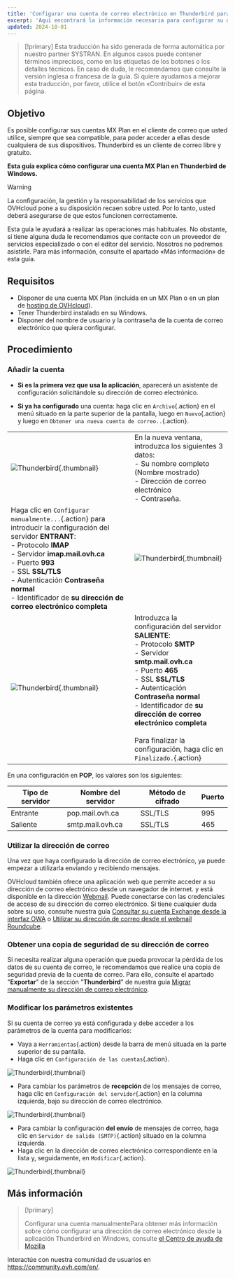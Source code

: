 ```yaml
---
title: 'Configurar una cuenta de correo electrónico en Thunderbird para Windows'
excerpt: 'Aquí encontrará la información necesaria para configurar su dirección de correo electrónico en Thunderbird'
updated: 2024-10-01
---
```


> [!primary]
> Esta traducción ha sido generada de forma automática por nuestro partner SYSTRAN. En algunos casos puede contener términos imprecisos, como en las etiquetas de los botones o los detalles técnicos. En caso de duda, le recomendamos que consulte la versión inglesa o francesa de la guía. Si quiere ayudarnos a mejorar esta traducción, por favor, utilice el botón «Contribuir» de esta página.
>

## Objetivo

Es posible configurar sus cuentas MX Plan en el cliente de correo que usted utilice, siempre que sea compatible, para poder acceder a ellas desde cualquiera de sus dispositivos. Thunderbird es un cliente de correo libre y gratuito.

**Esta guía explica cómo configurar una cuenta MX Plan en Thunderbird de Windows.**

> [!warning]
>
> La configuración, la gestión y la responsabilidad de los servicios que OVHcloud pone a su disposición recaen sobre usted. Por lo tanto, usted deberá asegurarse de que estos funcionen correctamente.
> 
> Esta guía le ayudará a realizar las operaciones más habituales. No obstante, si tiene alguna duda le recomendamos que contacte con un proveedor de servicios especializado o con el editor del servicio. Nosotros no podremos asistirle. Para más información, consulte el apartado «Más información» de esta guía.
> 

## Requisitos

- Disponer de una cuenta MX Plan (incluida en un MX Plan o en un plan de [hosting de OVHcloud](/links/web/hosting)).
- Tener Thunderbird instalado en su Windows.
- Disponer del nombre de usuario y la contraseña de la cuenta de correo electrónico que quiera configurar.
 
## Procedimiento

### Añadir la cuenta

- **Si es la primera vez que usa la aplicación**, aparecerá un asistente de configuración solicitándole su dirección de correo electrónico.

- **Si ya ha configurado** una cuenta: haga clic en `Archivo`{.action} en el menú situado en la parte superior de la pantalla, luego en `Nuevo`{.action} y luego en `Obtener una nueva cuenta de correo..`{.action}.

| | |
|---|---|
|![Thunderbird](images/thunderbird-win-mxplan01.png){.thumbnail}|En la nueva ventana, introduzca los siguientes 3 datos: <br>- Su nombre completo (Nombre mostrado)<br>- Dirección de correo electrónico <br>- Contraseña.|
|Haga clic en `Configurar manualmente...`{.action} para introducir la configuración del servidor **ENTRANT**: <br>- Protocolo **IMAP** <br>- Servidor **imap.mail.ovh.ca** <br>- Puerto **993** <br>- SSL **SSL/TLS** <br>- Autenticación **Contraseña normal** <br>- Identificador de **su dirección de correo electrónico completa**|![Thunderbird](images/thunderbird-win-mxplan02-ca.png){.thumbnail}|
|![Thunderbird](images/thunderbird-win-mxplan03-ca.png){.thumbnail}|Introduzca la configuración del servidor **SALIENTE**: <br>- Protocolo **SMTP** <br>- Servidor **smtp.mail.ovh.ca** <br>- Puerto **465** <br>- SSL **SSL/TLS** <br>- Autenticación **Contraseña normal** <br>- Identificador de **su dirección de correo electrónico completa**<br><br>Para finalizar la configuración, haga clic en `Finalizado.`{.action}|

En una configuración en **POP**, los valores son los siguientes:

|Tipo de servidor|Nombre del servidor|Método de cifrado|Puerto|
|---|---|---|---|
|Entrante|pop.mail.ovh.ca|SSL/TLS|995|
|Saliente|smtp.mail.ovh.ca|SSL/TLS|465|

### Utilizar la dirección de correo

Una vez que haya configurado la dirección de correo electrónico, ya puede empezar a utilizarla enviando y recibiendo mensajes.

OVHcloud también ofrece una aplicación web que permite acceder a su dirección de correo electrónico desde un navegador de internet. y está disponible en la dirección [Webmail](/links/web/email). Puede conectarse con las credenciales de acceso de su dirección de correo electrónico. Si tiene cualquier duda sobre su uso, consulte nuestra guía [Consultar su cuenta Exchange desde la interfaz OWA](/pages/web_cloud/email_and_collaborative_solutions/using_the_outlook_web_app_webmail/email_owa) o [Utilizar su dirección de correo desde el webmail Roundcube](/pages/web_cloud/email_and_collaborative_solutions/mx_plan/email_roundcube).

### Obtener una copia de seguridad de su dirección de correo

Si necesita realizar alguna operación que pueda provocar la pérdida de los datos de su cuenta de correo, le recomendamos que realice una copia de seguridad previa de la cuenta de correo. Para ello, consulte el apartado "**Exportar**" de la sección "**Thunderbird**" de nuestra guía [Migrar manualmente su dirección de correo electrónico](/pages/web_cloud/email_and_collaborative_solutions/migrating/manual_email_migration#exportar).

### Modificar los parámetros existentes

Si su cuenta de correo ya está configurada y debe acceder a los parámetros de la cuenta para modificarlos:

- Vaya a `Herramientas`{.action} desde la barra de menú situada en la parte superior de su pantalla.
- Haga clic en `Configuración de las cuentas`{.action}.

![Thunderbird](images/thunderbird-win-mxplan04.png){.thumbnail}

- Para cambiar los parámetros de **recepción** de los mensajes de correo, haga clic en `Configuración del servidor`{.action} en la columna izquierda, bajo su dirección de correo electrónico.

![Thunderbird](images/thunderbird-win-mxplan05-ca.png){.thumbnail}

- Para cambiar la configuración **del envío** de mensajes de correo, haga clic en `Servidor de salida (SMTP)`{.action} situado en la columna izquierda.
- Haga clic en la dirección de correo electrónico correspondiente en la lista y, seguidamente, en `Modificar`{.action}.

![Thunderbird](images/thunderbird-win-mxplan06-ca.png){.thumbnail}

## Más información

> [!primary]
>
> Configurar una cuenta manualmentePara obtener más información sobre cómo configurar una dirección de correo electrónico desde la aplicación Thunderbird en Windows, consulte [el Centro de ayuda de Mozilla](https://support.mozilla.org/es/kb/configuracion-automatica-de-las-cuentas#thunderbird:win10:tb115)

Interactúe con nuestra comunidad de usuarios en <https://community.ovh.com/en/>.